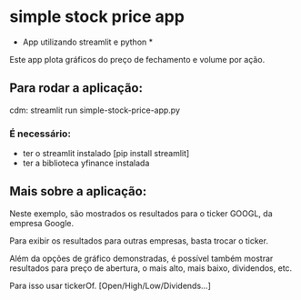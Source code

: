 # simple stock price app
* App utilizando streamlit e python *

Este app plota gráficos do preço de fechamento e volume por ação.

## Para rodar a aplicação:

cdm: streamlit run simple-stock-price-app.py

### É necessário:

 - ter o streamlit instalado [pip install streamlit]
 - ter a biblioteca yfinance instalada

## Mais sobre a aplicação:

Neste exemplo, são mostrados os resultados para o ticker GOOGL, da empresa Google.

Para exibir os resultados para outras empresas, basta trocar o ticker.

Além da opções de gráfico demonstradas, é possível também mostrar resultados para preço de abertura, o mais alto, mais baixo, dividendos, etc.

Para isso usar tickerOf. [Open/High/Low/Dividends...]
